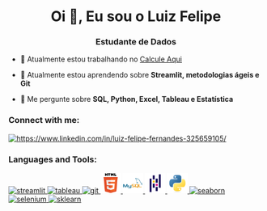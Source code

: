<h1 align="center">Oi 👋, Eu sou o Luiz Felipe</h1>
<h3 align="center">Estudante de Dados</h3>

- 🔭 Atualmente estou trabalhando no [Calcule Aqui](https://calculeaqui.streamlit.app/)

- 🌱 Atualmente estou aprendendo sobre **Streamlit, metodologias ágeis e Git**

- 💬 Me pergunte sobre **SQL, Python, Excel, Tableau e Estatística**


<h3 align="left">Connect with me:</h3>
<p align="left">
<a href="https://www.linkedin.com/in/luiz-felipe-fernandes-325659105/" target="blank"><img align="center" src="https://raw.githubusercontent.com/rahuldkjain/github-profile-readme-generator/master/src/images/icons/Social/linked-in-alt.svg" alt="https://www.linkedin.com/in/luiz-felipe-fernandes-325659105/" height="30" width="40" /></a>
</p>

<h3 align="left">Languages and Tools:</h3>
<p align="left"> <a href="https://streamlit.io/" target="_blank" rel="noreferrer"> <img src="https://user-images.githubusercontent.com/85578441/240651222-fca0e554-ef9a-417c-85bd-cedb36982135.png" alt="streamlit" width="70" height="60"/> </a> <a href="https://www.tableau.com/" target="_blank" rel="noreferrer"> <img src="https://user-images.githubusercontent.com/85578441/240655601-fd6d6aa9-3fc4-4f5e-a58d-4d569b4b3cb1.png" alt="tableau" width="50" height="40"/> </a> <a href="https://git-scm.com/" target="_blank" rel="noreferrer"> <img src="https://www.vectorlogo.zone/logos/git-scm/git-scm-icon.svg" alt="git" width="40" height="40"/> </a> <a href="https://www.w3.org/html/" target="_blank" rel="noreferrer"> <img src="https://raw.githubusercontent.com/devicons/devicon/master/icons/html5/html5-original-wordmark.svg" alt="html5" width="40" height="40"/> </a> <a href="https://www.mysql.com/" target="_blank" rel="noreferrer"> <img src="https://raw.githubusercontent.com/devicons/devicon/master/icons/mysql/mysql-original-wordmark.svg" alt="mysql" width="40" height="40"/> </a> <a href="https://pandas.pydata.org/" target="_blank" rel="noreferrer"> <img src="https://raw.githubusercontent.com/devicons/devicon/2ae2a900d2f041da66e950e4d48052658d850630/icons/pandas/pandas-original.svg" alt="pandas" width="40" height="40"/> </a> <a href="https://www.python.org" target="_blank" rel="noreferrer"> <img src="https://raw.githubusercontent.com/devicons/devicon/master/icons/python/python-original.svg" alt="python" width="40" height="40"/> </a> <a href="https://seaborn.pydata.org/" target="_blank" rel="noreferrer"> <img src="https://seaborn.pydata.org/_images/logo-mark-lightbg.svg" alt="seaborn" width="40" height="40"/> </a> <a href="https://www.selenium.dev" target="_blank" rel="noreferrer"> <img src="https://raw.githubusercontent.com/detain/svg-logos/780f25886640cef088af994181646db2f6b1a3f8/svg/selenium-logo.svg" alt="selenium" width="40" height="40"/> </a> <a href="https://scikit-learn.org/stable/" target="_blank" rel="noreferrer"> <img src="https://user-images.githubusercontent.com/85578441/240658157-54fb3300-3ce3-48d4-b775-133325109551.png" alt="sklearn" width="50" height="30"/> </a> </p>



<!--
**FelipeFernandes1/FelipeFernandes1** is a ✨ _special_ ✨ repository because its `README.md` (this file) appears on your GitHub profile.

Here are some ideas to get you started:

- 🔭 I’m currently working on ...
- 🌱 I’m currently learning ...
- 👯 I’m looking to collaborate on ...
- 🤔 I’m looking for help with ...
- 💬 Ask me about ...
- 📫 How to reach me: ...
- 😄 Pronouns: ...
- ⚡ Fun fact: ...
-->
